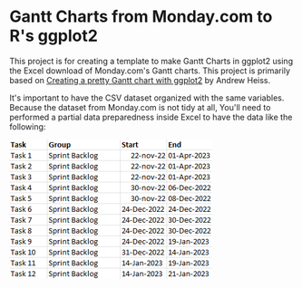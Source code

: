# Gantt Charts from Monday.com to R's ggplot2

This project is for creating a template to make Gantt Charts in ggplot2 using the Excel download of Monday.com's Gantt charts. This project is primarily based on [Creating a pretty Gantt chart with ggplot2](https://stats.andrewheiss.com/misc/gantt.html) by Andrew Heiss.

It's important to have the CSV dataset organized with the same variables. Because the dataset from Monday.com is not tidy at all, You'll need to performed a partial data preparedness inside Excel to have the data like the following:

![Example](example_datasource.png)
